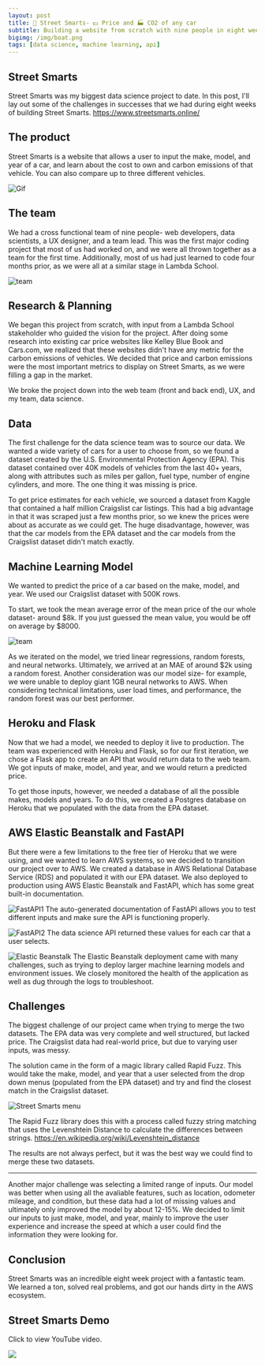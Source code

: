```yaml
---
layout: post
title: 🚙 Street Smarts- 💵 Price and 🏭 CO2 of any car
subtitle: Building a website from scratch with nine people in eight weeks.
bigimg: /img/boat.png
tags: [data science, machine learning, api]
---
```


## Street Smarts

Street Smarts was my biggest data science project to date. In this post, I'll lay out some of the challenges in successes that we had during eight weeks of building Street Smarts.
https://www.streetsmarts.online/

## The product

Street Smarts is a website that allows a user to input the make, model, and year of a car, and learn about the cost to own and carbon emissions of that vehicle. You can also compare up to three different vehicles.

![Gif](/img/streetsmartsgiphy.gif)

## The team

We had a cross functional team of nine people- web developers, data scientists, a UX designer, and a team lead. This was the first major coding project that most of us had worked on, and we were all thrown together as a team for the first time. Additionally, most of us had just learned to code four months prior, as we were all at a similar stage in Lambda School.

![team](/img/streetsmartsteam.png)

## Research & Planning

We began this project from scratch, with input from a Lambda School stakeholder who guided the vision for the project. After doing some research into existing car price websites like Kelley Blue Book and Cars.com, we realized that these websites didn't have any metric for the carbon emissions of vehicles. We decided that price and carbon emissions were the most important metrics to display on Street Smarts, as we were filling a gap in the market.

We broke the project down into the web team (front and back end), UX, and my team, data science.

## Data

The first challenge for the data science team was to source our data. We wanted a wide variety of cars for a user to choose from, so we found a dataset created by the U.S. Environmental Protection Agency (EPA). This dataset contained over 40K models of vehicles from the last 40+ years, along with attributes such as miles per gallon, fuel type, number of engine cylinders, and more. The one thing it was missing is price.

To get price estimates for each vehicle, we sourced a dataset from Kaggle that contained a half million Craigslist car listings. This had a big advantage in that it was scraped just a few months prior, so we knew the prices were about as accurate as we could get. The huge disadvantage, however, was that the car models from the EPA dataset and the car models from the Craigslist dataset didn't match exactly.

## Machine Learning Model

We wanted to predict the price of a car based on the make, model, and year. We used our Craigslist dataset with 500K rows.

To start, we took the mean average error of the mean price of the our whole dataset- around $8k. If you just guessed the mean value, you would be off on average by $8000.

![team](/img/Street_Smarts_Statistical_Model_Progress.png)

As we iterated on the model, we tried linear regressions, random forests, and neural networks. Ultimately, we arrived at an MAE of around $2k using a random forest. Another consideration was our model size- for example, we were unable to deploy giant 1GB neural networks to AWS. When considering technical limitations, user load times, and performance, the random forest was our best performer.


## Heroku and Flask
Now that we had a model, we needed to deploy it live to production. The team was experienced with Heroku and Flask, so for our first iteration, we chose a Flask app to create an API that would return data to the web team. We got inputs of make, model, and year, and we would return a predicted price.

To get those inputs, however, we needed a database of all the possible makes, models and years. To do this, we created a Postgres database on Heroku that we populated with the data from the EPA dataset. 

## AWS Elastic Beanstalk and FastAPI

But there were a few limitations to the free tier of Heroku that we were using, and we wanted to learn AWS systems, so we decided to transition our project over to AWS. We created a database in AWS Relational Database Service (RDS) and populated it with our EPA dataset. We also deployed to production using AWS Elastic Beanstalk and FastAPI, which has some great built-in documentation.

![FastAPI1](/img/fastAPI1.png)
The auto-generated documentation of FastAPI allows you to test different inputs and make sure the API is functioning properly.

![FastAPI2](/img/fastAPI2.png)
The data science API returned these values for each car that a user selects.


![Elastic Beanstalk](/img/beanstalk.png)
The Elastic Beanstalk deployment came with many challenges, such as trying to deploy larger machine learning models and environment issues. We closely monitored the health of the application as well as dug through the logs to troubleshoot.

## Challenges

The biggest challenge of our project came when trying to merge the two datasets. The EPA data was very complete and well structured, but lacked price. The Craigslist data had real-world price, but due to varying user inputs, was messy.

The solution came in the form of a magic library called Rapid Fuzz. This would take the make, model, and year that a user selected from the drop down menus (populated from the EPA dataset) and try and find the closest match in the Craigslist dataset.

![Street Smarts menu](/img/streetsmartsmenus.png)

The Rapid Fuzz library does this with a process called fuzzy string matching that uses the Levenshtein Distance to calculate the differences between strings. https://en.wikipedia.org/wiki/Levenshtein_distance

The results are not always perfect, but it was the best way we could find to merge these two datasets.

----

Another major challenge was selecting a limited range of inputs. Our model was better when using all the avaliable features, such as location, odometer mileage, and condition, but these data had a lot of missing values and ultimately only improved the model by about 12-15%. We decided to limit our inputs to just make, model, and year, mainly to improve the user experience and increase the speed at which a user could find the information they were looking for.  

## Conclusion

Street Smarts was an incredible eight week project with a fantastic team. We learned a ton, solved real problems, and got our hands dirty in the AWS ecosystem.

## Street Smarts Demo

Click to view YouTube video.

[![](http://img.youtube.com/vi/P3gRb0KVd9Q/0.jpg)](http://www.youtube.com/watch?v=P3gRb0KVd9Q "Street Smarts")
